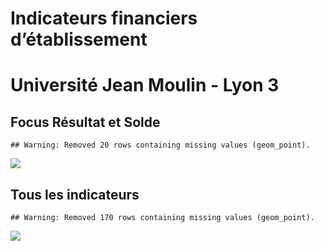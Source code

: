 Indicateurs financiers d’établissement
================

# Université Jean Moulin - Lyon 3

## Focus Résultat et Solde

    ## Warning: Removed 20 rows containing missing values (geom_point).

![](université_jean_moulin___lyon_3_files/figure-gfm/etab.focus-1.png)<!-- -->

## Tous les indicateurs

    ## Warning: Removed 170 rows containing missing values (geom_point).

![](université_jean_moulin___lyon_3_files/figure-gfm/etab-1.png)<!-- -->
